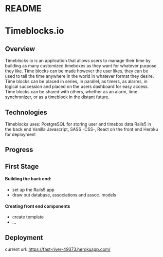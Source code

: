 # README
# Timeblocks.io
## Overview
  Timeblocks.io is an application that allows users to manage their time by building as many customized timeboxes as they want for whatever purpose they like. Time blocks can be made however the user likes, they can be used to tell the time anywhere in the world in whatever format they desire. Time blocks can be placed in series, in parallel, as timers, as alarms, in logical succession and placed on the users dashboard for easy access. Time blocks can be shared with others, whether as an alarm, time synchronizer, or as a timeblock in the distant future.
  
## Technologies
  Timeblocks uses:
  PostgreSQL for storing user and timebox data
  Rails5 in the back end
  Vanilla Javascript, SASS -CSS-, React on the front end
  Heroku for deployment
  
## Progress
## First Stage
#### Building the back end:
  * set up the Rails5 app
  * draw out database, associations and assoc. models
#### Creating front end components
  * create template
  * ...

## Deployment
  current url: https://fast-river-49373.herokuapp.com/
  
  
